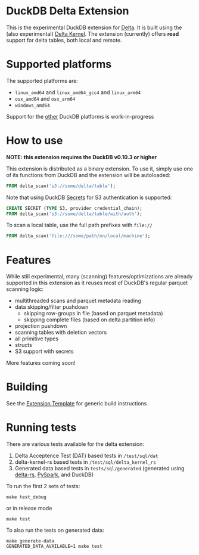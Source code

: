 # DuckDB Delta Extension
This is the experimental DuckDB extension for [Delta](https://delta.io/). It is built using the (also experimental) 
[Delta Kernel](https://github.com/delta-incubator/delta-kernel-rs). The extension (currently) offers **read** support for delta
tables, both local and remote.

# Supported platforms
The supported platforms are:
- `linux_amd64` and `linux_amd64_gcc4` and `linux_arm64`
- `osx_amd64` and `osx_arm64`
- `windows_amd64`

Support for the [other](https://duckdb.org/docs/extensions/working_with_extensions#platforms) DuckDB platforms is 
work-in-progress

# How to use
**NOTE: this extension requires the DuckDB v0.10.3 or higher**

This extension is distributed as a binary extension. To use it, simply use one of its functions from DuckDB and the extension will be autoloaded:
```SQL
FROM delta_scan('s3://some/delta/table');
```

Note that using DuckDB [Secrets](https://duckdb.org/docs/configuration/secrets_manager.html) for S3 authentication is supported:

```SQL
CREATE SECRET (TYPE S3, provider credential_chain);
FROM delta_scan('s3://some/delta/table/with/auth');
```

To scan a local table, use the full path prefixes with `file://`
```SQL
FROM delta_scan('file:///some/path/on/local/machine');
```

# Features
While still experimental, many (scanning) features/optimizations are already supported in this extension as it reuses most of DuckDB's
regular parquet scanning logic:
- multithreaded scans and parquet metadata reading
- data skipping/filter pushdown
  - skipping row-groups in file (based on parquet metadata)
  - skipping complete files (based on delta partition info)
- projection pushdown
- scanning tables with deletion vectors
- all primitive types
- structs
- S3 support with secrets

More features coming soon!

# Building
See the [Extension Template](https://github.com/duckdb/extension-template) for generic build instructions

# Running tests
There are various tests available for the delta extension:
1. Delta Acceptence Test (DAT) based tests in `/test/sql/dat`
2. delta-kernel-rs based tests in `/test/sql/delta_kernel_rs`
3. Generated data based tests in `tests/sql/generated` (generated using [delta-rs](https://delta-io.github.io/delta-rs/), [PySpark](https://spark.apache.org/docs/latest/api/python/index.html), and DuckDB)

To run the first 2 sets of tests:
```shell
make test_debug
```
or in release mode
```shell
make test
```

To also run the tests on generated data:
```shell
make generate-data
GENERATED_DATA_AVAILABLE=1 make test
```
